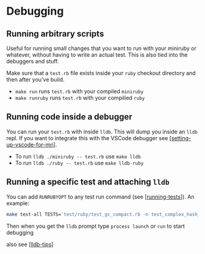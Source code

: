 # Debugging

## Running arbitrary scripts

Useful for running small changes that you want to run with your miniruby or
whatever, without having to write an actual test. This is also tied into the
debuggers and stuff.

Make sure that a `test.rb` file exists inside your `ruby` checkout directory and
then after you've build.

- `make run` runs `test.rb` with your compiled `miniruby`
- `make runruby` runs `test.rb` with your compilied `ruby`

## Running code inside a debugger

You can run your `test.rb` with inside `lldb`. This will dump you inside an
`lldb` repl. If you want to integrate this with the VSCode debugger see
[[setting-up-vscode-for-mri]].

- To run `lldb ./miniruby -- test.rb` use `make lldb`
- To run `lldb ./ruby -- test.rb` use `make lldb-ruby`

## Running a specific test and attaching `lldb`

You can add `RUNRUBYOPT` to any test run command (see [[running-tests]]). An
example:

```bash
make test-all TESTS='test/ruby/test_gc_compact.rb -n test_complex_hash_keys' RUNRUBYOPT=--debugger=lldb
```

Then when you get the `lldb` prompt type `process launch` or `run` to start debugging

also see [[lldb-tips]]

[//begin]: # "Autogenerated link references for markdown compatibility"
[setting-up-vscode-for-mri]: setting-up-vscode-for-mri "Setting up VSCode for MRI development"
[running-tests]: running-tests "Running Tests"
[lldb-tips]: lldb-tips "Lldb Tips"
[//end]: # "Autogenerated link references"